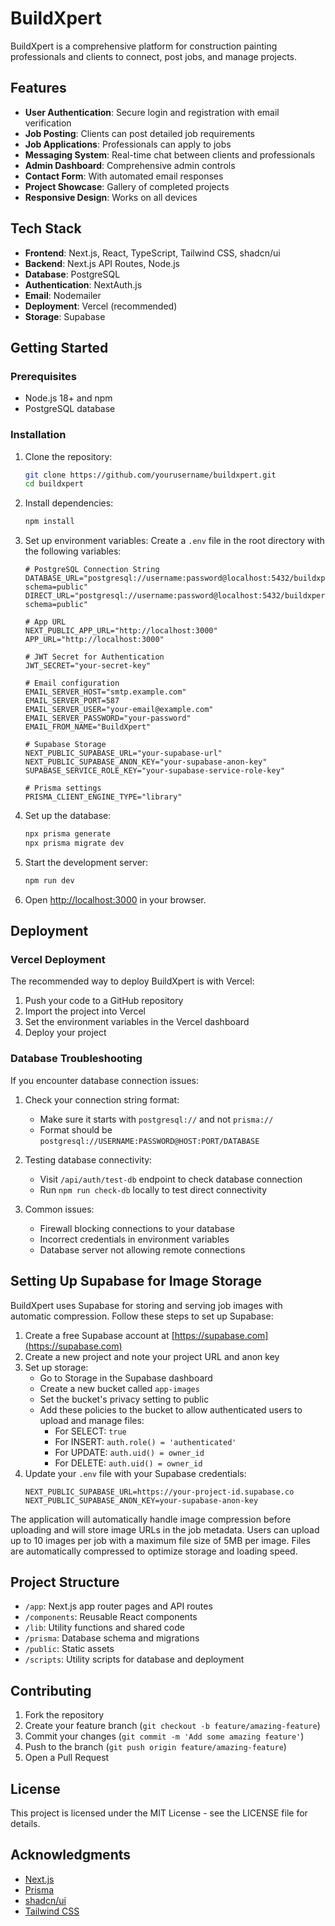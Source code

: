 # BuildXpert

BuildXpert is a comprehensive platform for construction painting professionals and clients to connect, post jobs, and manage projects.

## Features

- **User Authentication**: Secure login and registration with email verification
- **Job Posting**: Clients can post detailed job requirements
- **Job Applications**: Professionals can apply to jobs
- **Messaging System**: Real-time chat between clients and professionals
- **Admin Dashboard**: Comprehensive admin controls
- **Contact Form**: With automated email responses
- **Project Showcase**: Gallery of completed projects
- **Responsive Design**: Works on all devices

## Tech Stack

- **Frontend**: Next.js, React, TypeScript, Tailwind CSS, shadcn/ui
- **Backend**: Next.js API Routes, Node.js
- **Database**: PostgreSQL
- **Authentication**: NextAuth.js
- **Email**: Nodemailer
- **Deployment**: Vercel (recommended)
- **Storage**: Supabase

## Getting Started

### Prerequisites

- Node.js 18+ and npm
- PostgreSQL database

### Installation

1. Clone the repository:

   ```bash
   git clone https://github.com/yourusername/buildxpert.git
   cd buildxpert
   ```

2. Install dependencies:

   ```bash
   npm install
   ```

3. Set up environment variables:
   Create a `.env` file in the root directory with the following variables:

   ```
   # PostgreSQL Connection String
   DATABASE_URL="postgresql://username:password@localhost:5432/buildxpert?schema=public"
   DIRECT_URL="postgresql://username:password@localhost:5432/buildxpert?schema=public"

   # App URL
   NEXT_PUBLIC_APP_URL="http://localhost:3000"
   APP_URL="http://localhost:3000"

   # JWT Secret for Authentication
   JWT_SECRET="your-secret-key"

   # Email configuration
   EMAIL_SERVER_HOST="smtp.example.com"
   EMAIL_SERVER_PORT=587
   EMAIL_SERVER_USER="your-email@example.com"
   EMAIL_SERVER_PASSWORD="your-password"
   EMAIL_FROM_NAME="BuildXpert"

   # Supabase Storage
   NEXT_PUBLIC_SUPABASE_URL="your-supabase-url"
   NEXT_PUBLIC_SUPABASE_ANON_KEY="your-supabase-anon-key"
   SUPABASE_SERVICE_ROLE_KEY="your-supabase-service-role-key"

   # Prisma settings
   PRISMA_CLIENT_ENGINE_TYPE="library"
   ```

4. Set up the database:

   ```bash
   npx prisma generate
   npx prisma migrate dev
   ```

5. Start the development server:

   ```bash
   npm run dev
   ```

6. Open [http://localhost:3000](http://localhost:3000) in your browser.

## Deployment

### Vercel Deployment

The recommended way to deploy BuildXpert is with Vercel:

1. Push your code to a GitHub repository
2. Import the project into Vercel
3. Set the environment variables in the Vercel dashboard
4. Deploy your project

### Database Troubleshooting

If you encounter database connection issues:

1. Check your connection string format:

   - Make sure it starts with `postgresql://` and not `prisma://`
   - Format should be `postgresql://USERNAME:PASSWORD@HOST:PORT/DATABASE`

2. Testing database connectivity:

   - Visit `/api/auth/test-db` endpoint to check database connection
   - Run `npm run check-db` locally to test direct connectivity

3. Common issues:
   - Firewall blocking connections to your database
   - Incorrect credentials in environment variables
   - Database server not allowing remote connections

## Setting Up Supabase for Image Storage

BuildXpert uses Supabase for storing and serving job images with automatic compression. Follow these steps to set up Supabase:

1. Create a free Supabase account at [https://supabase.com](https://supabase.com)
2. Create a new project and note your project URL and anon key
3. Set up storage:
   - Go to Storage in the Supabase dashboard
   - Create a new bucket called `app-images`
   - Set the bucket's privacy setting to public
   - Add these policies to the bucket to allow authenticated users to upload and manage files:
     - For SELECT: `true`
     - For INSERT: `auth.role() = 'authenticated'`
     - For UPDATE: `auth.uid() = owner_id`
     - For DELETE: `auth.uid() = owner_id`
4. Update your `.env` file with your Supabase credentials:
   ```
   NEXT_PUBLIC_SUPABASE_URL=https://your-project-id.supabase.co
   NEXT_PUBLIC_SUPABASE_ANON_KEY=your-supabase-anon-key
   ```

The application will automatically handle image compression before uploading and will store image URLs in the job metadata. Users can upload up to 10 images per job with a maximum file size of 5MB per image. Files are automatically compressed to optimize storage and loading speed.

## Project Structure

- `/app`: Next.js app router pages and API routes
- `/components`: Reusable React components
- `/lib`: Utility functions and shared code
- `/prisma`: Database schema and migrations
- `/public`: Static assets
- `/scripts`: Utility scripts for database and deployment

## Contributing

1. Fork the repository
2. Create your feature branch (`git checkout -b feature/amazing-feature`)
3. Commit your changes (`git commit -m 'Add some amazing feature'`)
4. Push to the branch (`git push origin feature/amazing-feature`)
5. Open a Pull Request

## License

This project is licensed under the MIT License - see the LICENSE file for details.

## Acknowledgments

- [Next.js](https://nextjs.org/)
- [Prisma](https://www.prisma.io/)
- [shadcn/ui](https://ui.shadcn.com/)
- [Tailwind CSS](https://tailwindcss.com/)
